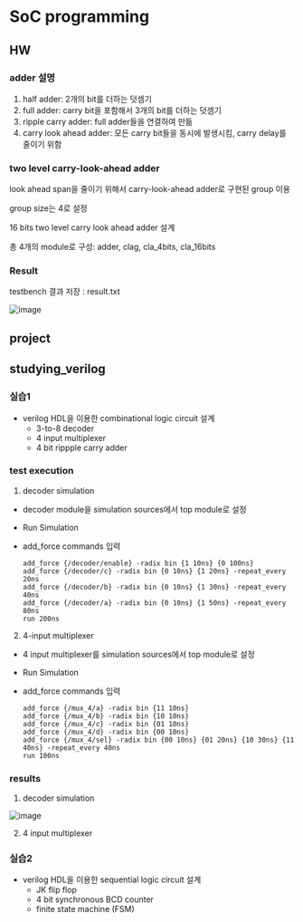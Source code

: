 # SoC programming

## HW

### adder 설명

1. half adder: 2개의 bit를 더하는 덧셈기
2. full adder: carry bit을 포함해서 3개의 bit를 더하는 덧셈기
3. ripple carry adder: full adder들을 연결하여 만듦
4. carry look ahead adder: 모든 carry bit들을 동시에 발생시킴, carry delay를 줄이기 위함

### two level carry-look-ahead adder

look ahead span을 줄이기 위해서 carry-look-ahead adder로 구현된 group 이용

group size는 4로 설정

16 bits two level carry look ahead adder 설계

총 4개의 module로 구성: adder, clag, cla_4bits, cla_16bits

### Result

testbench 결과 저장 : result.txt

![image](https://user-images.githubusercontent.com/45198475/98804939-37fe4780-245a-11eb-8a05-ab203929ce2d.png)


## project

## studying_verilog

### 실습1

- verilog HDL을 이용한 combinational logic circuit 설계
  - 3-to-8 decoder
  - 4 input multiplexer
  - 4 bit rippple carry adder

### test execution

1. decoder simulation

- decoder module을 simulation sources에서 top module로 설정

- Run Simulation

- add_force commands 입력
  ```
  add_force {/decoder/enable} -radix bin {1 10ns} {0 100ns}
  add_force {/decoder/c} -radix bin {0 10ns} {1 20ns} -repeat_every 20ns
  add_force {/decoder/b} -radix bin {0 10ns} {1 30ns} -repeat_every 40ns
  add_force {/decoder/a} -radix bin {0 10ns} {1 50ns} -repeat_every 80ns
  run 200ns
  ```
  
2. 4-input multiplexer

- 4 input multiplexer를 simulation sources에서 top module로 설정

- Run Simulation

- add_force commands 입력
  ```
  add_force {/mux_4/a} -radix bin {11 10ns}
  add_force {/mux_4/b} -radix bin {10 10ns}
  add_force {/mux_4/c} -radix bin {01 10ns}
  add_force {/mux_4/d} -radix bin {00 10ns}
  add_force {/mux_4/sel} -radix bin {00 10ns} {01 20ns} {10 30ns} {11 40ns} -repeat_every 40ns
  run 100ns
  ```


### results

1. decoder simulation

![image](https://user-images.githubusercontent.com/45198475/98807309-ca541a80-245d-11eb-88ac-f8b67417f186.png)

2. 4 input multiplexer




### 실습2

- verilog HDL을 이용한 sequential logic circuit 설계
  - JK flip flop
  - 4 bit synchronous BCD counter
  - finite state machine (FSM)

